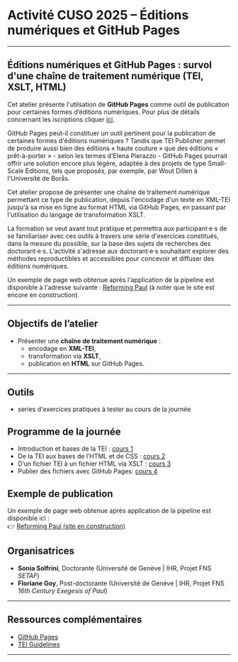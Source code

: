 
# Activité CUSO 2025 – Éditions numériques et GitHub Pages

---

## Éditions numériques et GitHub Pages : survol d'une chaîne de traitement numérique (TEI, XSLT, HTML)  

Cet atelier présente l'utilsation de **GitHub Pages** comme outil de publication pour certaines formes d’éditions numériques.  Pour plus de détails concernant les iscriptions cliquer [ici](https://www.cuso.ch/activity/?p=877&uid=8178).

GitHub Pages peut-il constituer un outil pertinent pour la publication de certaines formes d'éditions numériques ? Tandis que TEI Publisher permet de produire aussi bien des éditions « haute couture » que des éditions « prêt-à-porter » - selon les termes d'Elena Pierazzo - GitHub Pages pourrait offrir une solution encore plus légère, adaptée à des projets de type Small-Scale Editions, tels que proposés, par exemple, par Wout Dillen à l'Université de Borås.

Cet atelier propose de présenter une chaîne de traitement numérique permettant ce type de publication, depuis l'encodage d'un texte en XML-TEI jusqu'à sa mise en ligne au format HTML via GitHub Pages, en passant par l'utilisation du langage de transformation XSLT.

La formation se veut avant tout pratique et permettra aux participant·e·s de se familiariser avec ces outils à travers une série d'exercices constitués, dans la mesure du possible, sur la base des sujets de recherches des doctorant·e·s. L'activité s'adresse aux doctorant·e·s souhaitant explorer des méthodes reproductibles et accessibles pour concevoir et diffuser des éditions numériques. 

Un exemple de page web obtenue après l'application de la pipeline est disponible à l'adresse suivante : [Reforming Paul](https://16thexegesisdh.github.io/ReformingPaul/) (à noter que le site est encore en construction).

---
## Objectifs de l’atelier
- Présenter une **chaîne de traitement numérique** :  
  - encodage en **XML-TEI**,  
  - transformation via **XSLT**,  
  - publication en **HTML** sur GitHub Pages.
    
---
## Outils
- series d'exercices pratiques à tester au cours de la journée
  
## Programme de la journée 

- Introduction et bases de la TEI : [cours 1](https://github.com/CUSO-2025-Ed-Num-online/cours-1_Introduction)
- De la TEI aux bases de l’HTML et de CSS : [cours 2](https://github.com/CUSO-2025-Ed-Num-online/cour-2_bases_TEI_HTML_CSS)
- D’un fichier TEI à un fichier HTML via XSLT : [cours 3](https://github.com/CUSO-2025-Ed-Num-online/cours-3_TEI_vers_HTML_via_XSLT)
- Publier des fichiers avec GitHub Pages: [cours 4](https://github.com/CUSO-2025-Ed-Num-online/cours-4_Publier_sur_GitHub-Pages)

## Exemple de publication
Un exemple de page web obtenue après application de la pipeline est disponible ici :  
👉 [Reforming Paul (site en construction)](https://16thexegesisdh.github.io/ReformingPaul/)


## Organisatrices
- **Sonia Solfrini**, Doctorante (Université de Genève | IHR, Projet FNS *SETAF*)
- **Floriane Goy**, Post-doctorante (Université de Genève | IHR, Projet FNS *16th Century Exegesis of Paul*)  

---

## Ressources complémentaires  
- [GitHub Pages](https://pages.github.com)  
- [TEI Guidelines](https://tei-c.org/release/doc/tei-p5-doc/en/html/)

---

<!--

**Here are some ideas to get you started:**

🙋‍♀️ A short introduction - what is your organization all about?
🌈 Contribution guidelines - how can the community get involved?
👩‍💻 Useful resources - where can the community find your docs? Is there anything else the community should know?
🍿 Fun facts - what does your team eat for breakfast?
🧙 Remember, you can do mighty things with the power of [Markdown](https://docs.github.com/github/writing-on-github/getting-started-with-writing-and-formatting-on-github/basic-writing-and-formatting-syntax)
-->

